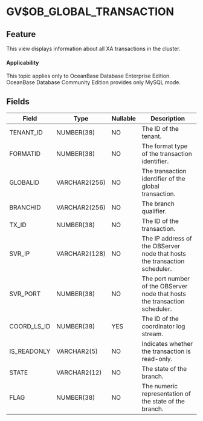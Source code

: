 # GV$OB_GLOBAL_TRANSACTION

## Feature

This view displays information about all XA transactions in the cluster.

<main id="notice" >
    <h4>Applicability</h4>
    <p>This topic applies only to OceanBase Database Enterprise Edition. OceanBase Database Community Edition provides only MySQL mode. </p>
  </main>

## Fields

| Field | Type | Nullable | Description |
| --- | --- | --- | --- |
| TENANT_ID | NUMBER(38) | NO | The ID of the tenant. |
| FORMATID | NUMBER(38) | NO | The format type of the transaction identifier. |
| GLOBALID | VARCHAR2(256) | NO | The transaction identifier of the global transaction. |
| BRANCHID | VARCHAR2(256) | NO | The branch qualifier. |
| TX_ID | NUMBER(38) | NO | The ID of the transaction. |
| SVR_IP | VARCHAR2(128) | NO | The IP address of the OBServer node that hosts the transaction scheduler. |
| SVR_PORT | NUMBER(38) | NO | The port number of the OBServer node that hosts the transaction scheduler. |
| COORD_LS_ID | NUMBER(38) | YES | The ID of the coordinator log stream. |
| IS_READONLY | VARCHAR2(5) | NO | Indicates whether the transaction is read-only. |
| STATE | VARCHAR2(12) | NO | The state of the branch. |
| FLAG | NUMBER(38) | NO | The numeric representation of the state of the branch. |
